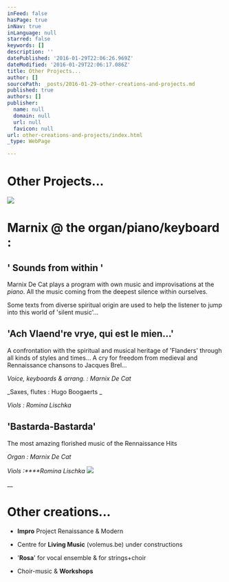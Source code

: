 ```yaml
---
inFeed: false
hasPage: true
inNav: true
inLanguage: null
starred: false
keywords: []
description: ''
datePublished: '2016-01-29T22:06:26.969Z'
dateModified: '2016-01-29T22:06:17.086Z'
title: Other Projects...
author: []
sourcePath: _posts/2016-01-29-other-creations-and-projects.md
published: true
authors: []
publisher:
  name: null
  domain: null
  url: null
  favicon: null
url: other-creations-and-projects/index.html
_type: WebPage

---
```

# Other Projects...
![](https://the-grid-user-content.s3-us-west-2.amazonaws.com/d307fd4b-f4c9-4031-8e06-82066c0caf2c.jpg)

# Marnix @ the organ/piano/keyboard :

## ' Sounds from within '

Marnix De Cat plays a program with own music and improvisations at the _piano_. All the music coming from the deepest silence within ourselves.

Some texts from diverse spiritual origin are used to help the listener to jump into this world of 'silent music'...

## 'Ach Vlaend're vrye, qui est le mien...'

A confrontation with the spiritual and musical heritage of 'Flanders' through all kinds of styles and times... A cry for freedom from medieval and Rennaissance chansons to Jacques Brel...

_Voice, keyboards & arrang. : Marnix De Cat_

_Saxes, flutes : Hugo Boogaerts _

_Viols : Romina Lischka_

## 'Bastarda-Bastarda'

The most amazing florished music of the Rennaissance Hits

_Organ : Marnix De Cat_

_Viols :****Romina Lischka_
![](https://the-grid-user-content.s3-us-west-2.amazonaws.com/9b9d852f-21e4-4d62-81c6-b4ec43c899d4.jpg)

__

# Other creations...

- **Impro** Project Renaissance & Modern

- Centre for **Living Music** (volemus.be) under constructions

- '**Rosa**' for vocal ensemble & for strings+choir

- Choir-music & **Workshops**